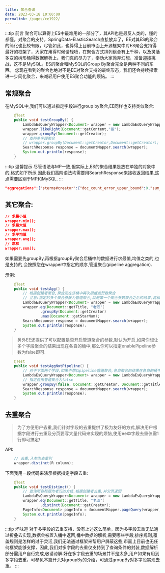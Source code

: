 ```yaml
---
title: 聚合查询
date: 2023-03-18 10:00:00
permalink: /pages/ce1922/
---
```

:::tip 前言
聚合可以算得上ES中最难用的一部分了，其API也是最反人类的，懂的都懂。对聚合的支持，SpringData-ElasticSearch直接放弃了，EE对其ES的聚合的简化也比较有限，尽管如此，也算得上目前市面上开源框架中对ES聚合支持得最好的框架了，大家在用得时候请轻喷，在聚合方式排列组合有上千种，以及灵活多变的树形桶得数据解析上，我们真的尽力了，奉劝大家抛弃幻想，准备迎接挑战，这不是MySQL。ES的聚合和MySQL的Group By聚合完全是两种不同的东西。
您现在看到的聚合也绝对不是EE对聚合支持的最终形态，我们还会持续探索进一步简化聚合，来减轻用户使用ES聚合功能的烦恼。
:::

## 常规聚合

在MySQL中,我们可以通过指定字段进行group by聚合,EE同样也支持类似聚合:
```java
    @Test
    public void testGroupBy() {
        LambdaEsQueryWrapper<Document> wrapper = new LambdaEsQueryWrapper<>();
        wrapper.likeRight(Document::getContent,"推");
        wrapper.groupBy(Document::getCreator);
        // 支持多字段聚合
        // wrapper.groupBy(Document::getCreator,Document::getCreator);
        SearchResponse response = documentMapper.search(wrapper);
        System.out.println(response);
    }
```

:::tip 温馨提示
尽管语法与MP一致,但实际上,ES的聚合结果是放在单独的对象中的,格式如下所示,因此我们高阶语法均需要用SearchResponse来接收返回结果,这点需要区别于MP和MySQL.
:::

```json
"aggregations":{"sterms#creator":{"doc_count_error_upper_bound":0,"sum_other_doc_count":0,"buckets":[{"key":"老汉","doc_count":2},{"key":"老王","doc_count":1}]}}
```

## 其它聚合:
```json
// 求最小值
wrapper.min();
// 求最大值
wrapper.max();
// 求平均值
wrapper.avg();
// 求和
wrapper.sum();
```
如果需要先groupBy,再根据groupBy聚合后桶中的数据进行求最值,均值之类的,也是支持的,会按照您在wrapper中指定的顺序,管道聚合(pipeline aggregation).

示例:

```java
    @Test
    public void testAgg() {
        // 根据创建者聚合,聚合完在该桶中再次根据点赞数聚合
        // 注意:指定的多个聚合参数为管道聚合,就是第一个聚合参数聚合之后的结果,再根据第二个参数聚合,对应Pipeline聚合
        LambdaEsQueryWrapper<Document> wrapper = new LambdaEsQueryWrapper<>();
        wrapper.eq(Document::getTitle, "老汉")
                .groupBy(Document::getCreator)
                .max(Document::getStarNum);
        SearchResponse response = documentMapper.search(wrapper);
        System.out.println(response);
    }
```

> 另外EE还提供了可以配置是否开启管道聚合的参数,默认为开启,如果你想让多个字段聚合的结果出现在各自的桶中,那么你可以指定enablePipeline参数为false即可.

```java
    @Test
    public void testAggNotPipeline() {
        // 对于下面两个字段,如果不想以pipeline管道聚合,各自聚合的结果在各自的桶中展示的话,我们也提供了支持
        LambdaEsQueryWrapper<Document> wrapper = new LambdaEsQueryWrapper<>();
        // 指定启用管道聚合为false
        wrapper.groupBy(false, Document::getCreator, Document::getTitle);
        SearchResponse response = documentMapper.search(wrapper);
        System.out.println(response);
    }
```

## 去重聚合

> 为了方便用户去重,我们针对字段的去重提供了极为友好的方式,解决用户根据字段进行去重及分页要写大量代码来实现的烦恼,使用ee单字段去重仅需1行即可搞定!

API:
```java
    // 去重,入参为去重列
    wrapper.distinct(R column);
```

下面我用一段代码来演示根据指定字段去重:

```java
    @Test
    public void testDistinct() {
        // 查询所有标题为老汉的文档,根据创建者去重,并分页返回
        LambdaEsQueryWrapper<Document> wrapper = new LambdaEsQueryWrapper<>();
        wrapper.eq(Document::getTitle, "老汉")
                .distinct(Document::getCreator);
        PageInfo<Document> pageInfo = documentMapper.pageQuery(wrapper, 1, 10);
        System.out.println(pageInfo);
    }
```

:::tip 坏味道
对于多字段的去重支持，没有上述这么简单，因为多字段去重无法通过折叠去实现,数据会被置入桶中返回,桶中数据的解析,需要哪些字段,排序规则,覆盖规则是怎样的过于灵活,我们无法通过框架来帮用户屏蔽这些,市面上目前也无任何框架能够支撑，因此,我们对多字段的去重仅支持到了查询条件的封装,数据解析部分需用户自行完成,敬请谅解.好在多字段去重的场景并不是太多,用户如果有用到多字段去重，可参见本篇开头对groupBy的介绍，可通过groupBy对多字段实现去重。
:::




